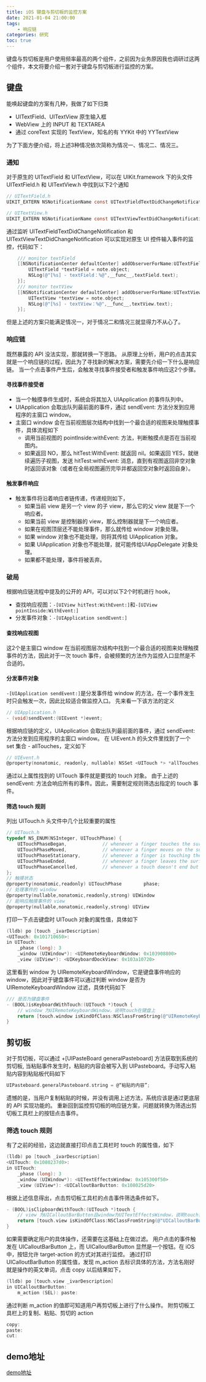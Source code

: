 ```yaml
---
title: iOS 键盘与剪切板的监控方案
date: 2021-01-04 21:00:00
tags:
    - 响应链
categories: 研究
toc: true
---
```


键盘与剪切板是用户使用频率最高的两个组件，之前因为业务原因我也调研过这两个组件，本文将要介绍一套对于键盘与剪切板进行监控的方案。

<!--more-->

## 键盘
能唤起键盘的方案有几种，我做了如下归类
+ UITextField、UITextView 原生输入框
+ WebView 上的 INPUT 和 TEXTAREA
+ 通过 coreText 实现的 TextView，知名的有 YYKit 中的 YYTextView
  
为了下面方便介绍，将上述3种情况依次简称为情况一、情况二、情况三。

### 通知
对于原生的 UITextField 和 UITextView，可以在 UIKit.framework 下的头文件 UITextField.h 和 UITextView.h 中找到以下2个通知
```objectivec
// UITextField.h
UIKIT_EXTERN NSNotificationName const UITextFieldTextDidChangeNotification;
```
```objectivec
// UITextView.h
UIKIT_EXTERN NSNotificationName const UITextViewTextDidChangeNotification;
```
通过监听 UITextFieldTextDidChangeNotification 和 UITextViewTextDidChangeNotification 可以实现对原生 UI 控件输入事件的监控，代码如下：
```objectivec
    /// monitor textField
    [[NSNotificationCenter defaultCenter] addObserverForName:UITextFieldTextDidChangeNotification object:nil queue:NSOperationQueue.mainQueue usingBlock:^(NSNotification * _Nonnull note) {
        UITextField *textField = note.object;
        NSLog(@"[%s] - textField：%@",__func__,textField.text);
    }];
    /// monitor textView
    [[NSNotificationCenter defaultCenter] addObserverForName:UITextViewTextDidChangeNotification object:nil queue:NSOperationQueue.mainQueue usingBlock:^(NSNotification * _Nonnull note) {
        UITextView *textView = note.object;
        NSLog(@"[%s] - textView：%@",__func__,textView.text);
    }];
```
但是上述的方案只能满足情况一，对于情况二和情况三就显得力不从心了。 

### 响应链
既然暴露的 API 没法实现，那就转换一下思路。
从原理上分析，用户的点击其实就是一个响应链的过程，因此为了寻找新的解决方案，需要先介绍一下什么是响应链。
当一个点击事件产生后，会触发寻找事件接受者和触发事件响应这2个步骤。
#### 寻找事件接受者
+ 当一个触摸亊件生成时，系统会将其加入 UIApplication 的事件队列中。
+ UIApplication 会取出队列最前面的事件，通过 sendEvent: 方法分发到应用程序的主窗口 window。
+ 主窗口 window 会在当前视图层次结构中找到一个最合适的视图来处理触摸事件，具体流程如下
  + 调用当前视图的 pointInside:withEvent: 方法，判断触摸点是否在当前视图内。
  + 如果返回 NO，那么 hitTest:WithEvent: 就返回 nil。如果返回 YES，就继续遍历子视图，发送 hitTest:withEvent: 消息，直到有视图返回非空对象时返回该对象（或者在全局视图遍历完毕并都返回空对象时返回自身）。

#### 触发事件响应
+ 触发事件将沿着响应者链传递，传递规则如下，
    + 如果当前 view 是另一个 view 的子 view，那么它的父 view 就是下一个响应者。
    + 如果当前 view 是控制器的 view，那么控制器就是下一个响应者。
    + 如果在视图顶层还不能处理事件，那么就传给 window 对象处理。
    + 如果 window 对象也不能处理，则将其传给 UIApplication 对象。
    + 如果 UIApplication 对象也不能处理，就可能传给UIAppDelegate 对象处理。
    + 如果都不能处理，事件将被丢弃。

### 破局
根据响应链流程中提及的公开的 API，可以对以下2个时机进行 hook，
+ 查找响应视图：`-[UIView hitTest:WithEvent:]`和`-[UIView pointInside:WithEvent:]`
+ 分发事件对象：`-[UIApplication sendEvent:]`

#### 查找响应视图
这2个是主窗口 window 在当前视图层次结构中找到一个最合适的视图来处理触摸事件的方法，因此对于一次 touch 事件，会被频繁的方法作为监控入口显然是不合适的。

#### 分发事件对象
`-[UIApplication sendEvent:]`是分发事件给 window 的方法，在一个事件发生时只会触发一次，因此比较适合做监控入口。
先来看一下该方法的定义
```objectivec
// UIApplication.h
- (void)sendEvent:(UIEvent *)event;
```
根据响应链的定义，UIApplication 会取出队列最前面的事件，通过 sendEvent: 方法分发到应用程序的主窗口 window。
在 UIEvent.h 的头文件里找到了一个 set 集合 - allTouches，定义如下
```objectivec
// UIEvent.h
@property(nonatomic, readonly, nullable) NSSet <UITouch *> *allTouches;
```
通过以上属性找到的 UITouch 事件就是要找的 touch 对象。
由于上述的 sendEvent: 方法会响应所有的事件。因此，需要制定规则筛选出指定的 touch 事件。

#### 筛选 touch 规则
列出 UITouch.h 头文件中几个比较重要的属性
```objectivec
// UITouch.h
typedef NS_ENUM(NSInteger, UITouchPhase) {
    UITouchPhaseBegan,             // whenever a finger touches the surface.
    UITouchPhaseMoved,             // whenever a finger moves on the surface.
    UITouchPhaseStationary,        // whenever a finger is touching the surface but hasn't moved since the previous event.
    UITouchPhaseEnded,             // whenever a finger leaves the surface.
    UITouchPhaseCancelled,         // whenever a touch doesn't end but we need to stop tracking (e.g. putting device to face)
};
// 触摸状态
@property(nonatomic,readonly) UITouchPhase        phase;
// 处理事件的 window
@property(nullable,nonatomic,readonly,strong) UIWindow                        *window;
// 能响应触摸事件的 view
@property(nullable,nonatomic,readonly,strong) UIView                          *view;
```
打印一下点击键盘时 UITouch 对象的属性值，具体如下
```objectivec
(lldb) po [touch _ivarDescription]
<UITouch: 0x101710650>:
in UITouch:
	_phase (long): 3
	_window (UIWindow*): <UIRemoteKeyboardWindow: 0x103908800>
	_view (UIView*): <UIKeyboardDockView: 0x103a10720>
```
这里看到 window 为 UIRemoteKeyboardWindow，它是键盘事件响应的 window，因此对于键盘事件可以通过判断 window 是否为 UIRemoteKeyboardWindow 过滤，具体代码如下
```objectivec
/// 是否为键盘事件
- (BOOL)isKeyboardWithTouch:(UITouch *)touch {
    // window 为UIRemoteKeyboardWindow，说明touch在键盘上
    return [touch.window isKindOfClass:NSClassFromString(@"UIRemoteKeyboardWindow")];
}
```

## 剪切板
对于剪切板，可以通过 +[UIPasteBoard generalPasteboard] 方法获取到系统的剪切板, 当粘贴事件发生时，粘贴的内容会被写入到 UIPasteboard。手动写入粘贴内容到粘贴板代码如下
```objectivec
UIPasteboard.generalPasteboard.string = @“粘贴的内容”;
```
遗憾的是，当用户复制粘贴的时候，并没有调用上述方法，系统应该是通过更底层的 API 实现功能的。
重新回到监控剪切板的响应链方案，问题就转换为筛选出剪切板工具栏上的按钮点击事件。

### 筛选 touch 规则
有了之前的经验，这边就直接打印点击工具栏时 touch 的属性值，如下
```objectivec
(lldb) po [touch _ivarDescription]
<UITouch: 0x1080237d0>:
in UITouch:
	_phase (long): 3
	_window (UIWindow*): <UITextEffectsWindow: 0x105300f50>
	_view (UIView*): <UICalloutBarButton: 0x108025d20>
```
根据上述信息得出，点击剪切板工具栏的点击事件筛选条件如下。
```objectivec
- (BOOL)isClipboardWithTouch:(UITouch *)touch {
    // view 为UICalloutBarButton且window为UITextEffectsWindow，说明touch在工具栏上
    return [touch.view isKindOfClass:NSClassFromString(@"UICalloutBarButton")] && [touch.window isKindOfClass:NSClassFromString(@"UITextEffectsWindow")];
}
```
如果需要确定用户的具体操作，还需要在这基础上在做过滤。
用户点击的事件触发在 UICalloutBarButton 上，而 UICalloutBarButton 显然是一个按钮。在 iOS 中，按钮允许 target-action 的方式对其进行监控。
通过打印 UICalloutBarButton 的属性值，发现 m_action 去标识具体的方法，方法名刚好就是操作的英文单词，点击 copy 以后结果如下，
```objectivec
(lldb) po [touch.view _ivarDescription]
in UICalloutBarButton:
	m_action (SEL): paste:
```
通过判断 m_action 的值即可知道用户再剪切板上进行了什么操作。
附剪切板工具栏上的复制、粘贴、剪切的 action
```objectivec
copy:
paste:
cut:
```
## demo地址
[demo地址](https://github.com/zeinber/ZBUserOperationMonitor)